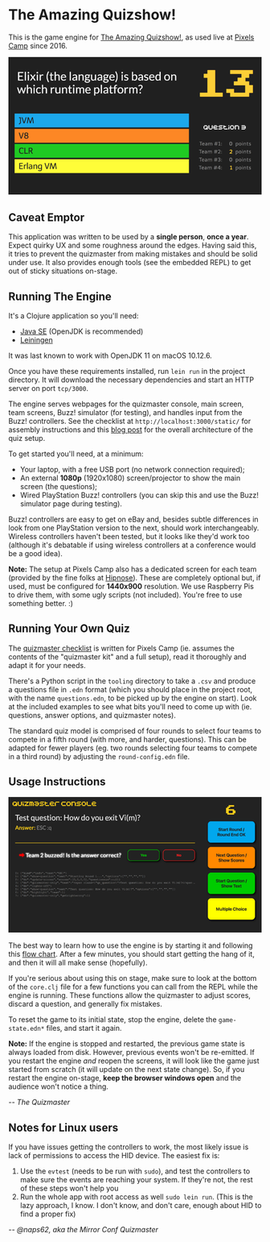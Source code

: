 # The Amazing Quizshow!

This is the game engine for [The Amazing Quizshow!](https://quiz.pixels.camp/), as used live at [Pixels Camp](https://pixels.camp/) since 2016.

![Main Screen](https://github.com/PixelsCamp/pixelscamp-quiz-stage/raw/master/extras/mainscreen.png)

## Caveat Emptor

This application was written to be used by a **single person**, **once a year**. Expect quirky UX and some roughness around the edges. Having said this, it tries to prevent the quizmaster from making mistakes and should be solid under use. It also provides enough tools (see the embedded REPL) to get out of sticky situations on-stage.

## Running The Engine

It's a Clojure application so you'll need:

* [Java SE](http://jdk.java.net/) (OpenJDK is recommended)
* [Leiningen](https://leiningen.org/)

It was last known to work with OpenJDK 11 on macOS 10.12.6.

Once you have these requirements installed, run `lein run` in the project directory. It will download the necessary dependencies and start an HTTP server on port `tcp/3000`.

The engine serves webpages for the quizmaster console, main screen, team screens, Buzz! simulator (for testing), and handles input from the Buzz! controllers. See the checklist at `http://localhost:3000/static/` for assembly instructions and this [blog post](https://blog.pixels.camp/the-quizshow-stage-setup-def8ddf2dab2) for the overall architecture of the quiz setup.

To get started you'll need, at a minimum:

  * Your laptop, with a free USB port (no network connection required);
  * An external **1080p** (1920x1080) screen/projector to show the main screen (the questions);
  * Wired PlayStation Buzz! controllers (you can skip this and use the Buzz! simulator page during testing).

Buzz! controllers are easy to get on eBay and, besides subtle differences in look from one PlayStation version to the next, should work interchangeably. Wireless controllers haven't been tested, but it looks like they'd work too (although it's debatable if using wireless controllers at a conference would be a good idea).

**Note:** The setup at Pixels Camp also has a dedicated screen for each team (provided by the fine folks at [Hipnose](http://hipnose.com/)). These are completely optional but, if used, must be configured for **1440x900** resolution. We use Raspberry Pis to drive them, with some ugly scripts (not included). You're free to use something better. :)

## Running Your Own Quiz

The [quizmaster checklist](http://localhost:3000/static/) is written for Pixels Camp (ie. assumes the contents of the "quizmaster kit" and a full setup), read it thoroughly and adapt it for your needs.

There's a Python script in the `tooling` directory to take a `.csv` and produce a questions file in `.edn` format (which you should place in the project root, with the name `questions.edn`, to be picked up by the engine on start). Look at the included examples to see what bits you'll need to come up with (ie. questions, answer options, and quizmaster notes).

The standard quiz model is comprised of four rounds to select four teams to compete in a fifth round (with more, and harder, questions). This can be adapted for fewer players (eg. two rounds selecting four teams to compete in a third round) by adjusting the `round-config.edn` file.

## Usage Instructions

![Quiz Console](https://github.com/PixelsCamp/pixelscamp-quiz-stage/raw/master/extras/quizconsole.png)

The best way to learn how to use the engine is by starting it and following this [flow chart](https://github.com/PixelsCamp/pixelscamp-quiz-stage/raw/master/extras/engine_flow.pdf). After a few minutes, you should start getting the hang of it, and then it will all make sense (hopefully).

If you're serious about using this on stage, make sure to look at the bottom of the `core.clj` file for a few functions you can call from the REPL while the engine is running. These functions allow the quizmaster to adjust scores, discard a question, and generally fix mistakes.

To reset the game to its initial state, stop the engine, delete the `game-state.edn*` files, and start it again.

**Note:** If the engine is stopped and restarted, the previous game state is always loaded from disk. However, previous events won't be re-emitted. If you restart the engine *and* reopen the screens, it will look like the game just started from scratch (it will update on the next state change). So, if you restart the engine on-stage, **keep the browser windows open** and the audience won't notice a thing.

_-- The Quizmaster_

## Notes for Linux users

If you have issues getting the controllers to work, the most likely issue is
lack of permissions to access the HID device. The easiest fix is:

1. Use the `evtest` (needs to be run with `sudo`), and test the controllers to
   make sure the events are reaching your system. If they're not, the rest of
   these steps won't help you
2. Run the whole app with root access as well `sudo lein run`. (This is the lazy
   approach, I know. I don't know, and don't care, enough about HID to find
   a proper fix)

_-- @naps62, aka the Mirror Conf Quizmaster_

